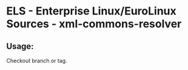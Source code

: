 # ELS - Enterprise Linux/EuroLinux Sources - xml-commons-resolver 
## Usage:
  Checkout branch or tag.

